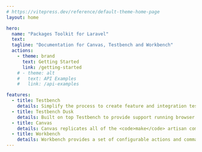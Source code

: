 ```yaml
---
# https://vitepress.dev/reference/default-theme-home-page
layout: home

hero:
  name: "Packages Toolkit for Laravel"
  text: 
  tagline: "Documentation for Canvas, Testbench and Workbench"
  actions:
    - theme: brand
      text: Getting Started
      link: /getting-started
    # - theme: alt
    #   text: API Examples
    #   link: /api-examples

features:
  - title: Testbench
    details: Simplify the process to create feature and integration tests for your Laravel's packages without massive configuration and build steps.
  - title: Testbench Dusk
    details: Built on top Testbench to provide support running browser based tests for your Laravel's packages using Laravel Dusk
  - title: Canvas
    details: Canvas replicates all of the <code>make</code> artisan commands available in your basic Laravel application to speed up your Laravel's package development.
  - title: Workbench
    details: Workbench provides a set of configurable actions and commands to allow previewing, interacting and serving your Laravel's packages during development
---
```


